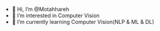- 👋 Hi, I’m @Motahhareh
- 👀 I’m interested in Computer Vision 
- 🌱 I’m currently learning Computer Vision(NLP & ML & DL)


<!---
Motahhareh-Jafari/Motahhareh-Jafari is a ✨ special ✨ repository because its `README.md` (this file) appears on your GitHub profile.
You can click the Preview link to take a look at your changes.
--->
